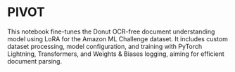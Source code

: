 # PIVOT
This notebook fine-tunes the Donut OCR-free document understanding model using LoRA for the Amazon ML Challenge dataset. It includes custom dataset processing, model configuration, and training with PyTorch Lightning, Transformers, and Weights &amp; Biases logging, aiming for efficient document parsing.
